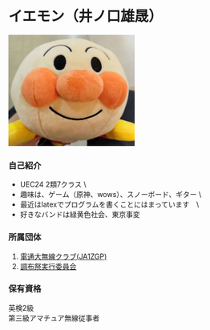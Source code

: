 # イエモン（井ノ口雄晟）
<img src="P_20230811_124506_1.jpg" width="50%">

### 自己紹介
- UEC24 2類7クラス \
- 趣味は、ゲーム（原神、wows）、スノーボード、ギター \
- 最近はlatexでプログラムを書くことにはまっています　\
- 好きなバンドは緑黄色社会、東京事変　
### 所属団体
1. [電通大無線クラブ(JA1ZGP)](https://www.ja1zgp.com/)
2. [調布祭実行委員会](https://www.chofusai.jp/)

### 保有資格
英検2級　\
第三級アマチュア無線従事者